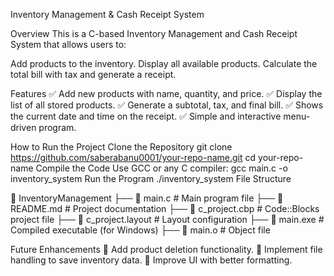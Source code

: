 Inventory Management & Cash Receipt System

Overview
This is a C-based Inventory Management and Cash Receipt System that allows users to:

Add products to the inventory.
Display all available products.
Calculate the total bill with tax and generate a receipt.

Features
✅ Add new products with name, quantity, and price.
✅ Display the list of all stored products.
✅ Generate a subtotal, tax, and final bill.
✅ Shows the current date and time on the receipt.
✅ Simple and interactive menu-driven program.

How to Run the Project
Clone the Repository
git clone https://github.com/saberabanu0001/your-repo-name.git
cd your-repo-name
Compile the Code
Use GCC or any C compiler:
gcc main.c -o inventory_system
Run the Program
./inventory_system
File Structure

📂 InventoryManagement
 ├── 📄 main.c            # Main program file
 ├── 📄 README.md         # Project documentation
 ├── 📄 c_project.cbp     # Code::Blocks project file
 ├── 📄 c_project.layout  # Layout configuration
 ├── 📄 main.exe          # Compiled executable (for Windows)
 ├── 📄 main.o            # Object file

Future Enhancements
🔹 Add product deletion functionality.
🔹 Implement file handling to save inventory data.
🔹 Improve UI with better formatting.
